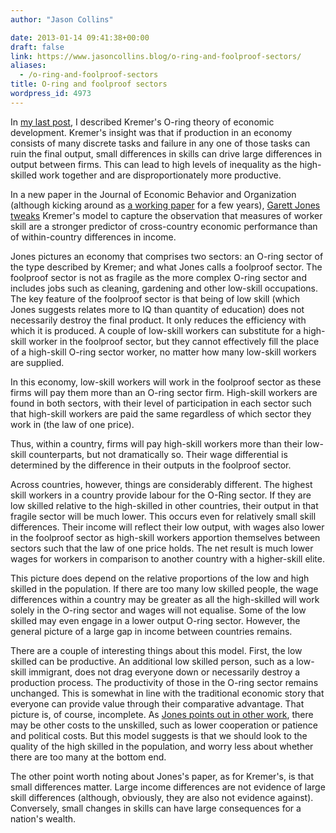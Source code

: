```yaml
---
author: "Jason Collins"

date: 2013-01-14 09:41:38+00:00
draft: false
link: https://www.jasoncollins.blog/o-ring-and-foolproof-sectors/
aliases:
  - /o-ring-and-foolproof-sectors
title: O-ring and foolproof sectors
wordpress_id: 4973
---
```


In [my last post](https://www.jasoncollins.blog/kremers-o-ring-theory-of-economic-development/), I described Kremer's O-ring theory of economic development. Kremer's insight was that if production in an economy consists of many discrete tasks and failure in any one of those tasks can ruin the final output, small differences in skills can drive large differences in output between firms. This can lead to high levels of inequality as the high-skilled work together and are disproportionately more productive.

In a new paper in the Journal of Economic Behavior and Organization (although kicking around as [a working paper](http://mason.gmu.edu/~gjonesb/O%20Ring%20Foolproof.pdf) for a few years), [Garett Jones tweaks](http://www.sciencedirect.com/science/article/pii/S0167268112002193) Kremer's model to capture the observation that measures of worker skill are a stronger predictor of cross-country economic performance than of within-country differences in income.

Jones pictures an economy that comprises two sectors: an O-ring sector of the type described by Kremer; and what Jones calls a foolproof sector. The foolproof sector is not as fragile as the more complex O-ring sector and includes jobs such as cleaning, gardening and other low-skill occupations. The key feature of the foolproof sector is that being of low skill (which Jones suggests relates more to IQ than quantity of education) does not necessarily destroy the final product. It only reduces the efficiency with which it is produced. A couple of low-skill workers can substitute for a high-skill worker in the foolproof sector, but they cannot effectively fill the place of a high-skill O-ring sector worker, no matter how many low-skill workers are supplied.

In this economy, low-skill workers will work in the foolproof sector as these firms will pay them more than an O-ring sector firm. High-skill workers are found in both sectors, with their level of participation in each sector such that high-skill workers are paid the same regardless of which sector they work in (the law of one price).

Thus, within a country, firms will pay high-skill workers more than their low-skill counterparts, but not dramatically so. Their wage differential is determined by the difference in their outputs in the foolproof sector.

Across countries, however, things are considerably different. The highest skill workers in a country provide labour for the O-Ring sector. If they are low skilled relative to the high-skilled in other countries, their output in that fragile sector will be much lower. This occurs even for relatively small skill differences. Their income will reflect their low output, with wages also lower in the foolproof sector as high-skill workers apportion themselves between sectors such that the law of one price holds. The net result is much lower wages for workers in comparison to another country with a higher-skill elite.

This picture does depend on the relative proportions of the low and high skilled in the population. If there are too many low skilled people, the wage differences within a country may be greater as all the high-skilled will work solely in the O-ring sector and wages will not equalise. Some of the low skilled may even engage in a lower output O-ring sector. However, the general picture of a large gap in income between countries remains.

There are a couple of interesting things about this model. First, the low skilled can be productive. An additional low skilled person, such as a low-skill immigrant, does not drag everyone down or necessarily destroy a production process. The productivity of those in the O-ring sector remains unchanged. This is somewhat in line with the traditional economic story that everyone can provide value through their comparative advantage. That picture is, of course, incomplete. As [Jones points out in other work](https://www.jasoncollins.blog/jones-on-iq-and-productivity/), there may be other costs to the unskilled, such as lower cooperation or patience and political costs. But this model suggests is that we should look to the quality of the high skilled in the population, and worry less about whether there are too many at the bottom end.

The other point worth noting about Jones's paper, as for Kremer's, is that small differences matter. Large income differences are not evidence of large skill differences (although, obviously, they are also not evidence against). Conversely, small changes in skills can have large consequences for a nation's wealth.
